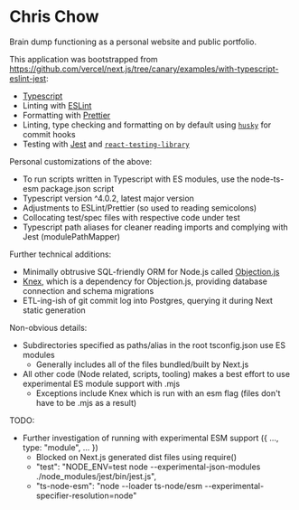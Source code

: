# Chris Chow

Brain dump functioning as a personal website and public portfolio.

This application was bootstrapped from https://github.com/vercel/next.js/tree/canary/examples/with-typescript-eslint-jest:

- [Typescript](https://www.typescriptlang.org/)
- Linting with [ESLint](https://eslint.org/)
- Formatting with [Prettier](https://prettier.io/)
- Linting, type checking and formatting on by default using [`husky`](https://github.com/typicode/husky) for commit hooks
- Testing with [Jest](https://jestjs.io/) and [`react-testing-library`](https://testing-library.com/docs/react-testing-library/intro)

Personal customizations of the above:

- To run scripts written in Typescript with ES modules, use the node-ts-esm package.json script
- Typescript version ^4.0.2, latest major version
- Adjustments to ESLint/Prettier (so used to reading semicolons)
- Collocating test/spec files with respective code under test
- Typescript path aliases for cleaner reading imports and complying with Jest (modulePathMapper)

Further technical additions:

- Minimally obtrusive SQL-friendly ORM for Node.js called [Objection.js](https://github.com/vincit/objection.js)
- [Knex](https://github.com/knex/knex), which is a dependency for Objection.js, providing database connection and schema migrations
- ETL-ing-ish of git commit log into Postgres, querying it during Next static generation

Non-obvious details:

- Subdirectories specified as paths/alias in the root tsconfig.json use ES modules
  - Generally includes all of the files bundled/built by Next.js
- All other code (Node related, scripts, tooling) makes a best effort to use experimental ES module support with .mjs
  - Exceptions include Knex which is run with an esm flag (files don't have to be .mjs as a result)

TODO:

- Further investigation of running with experimental ESM support ({ ..., type: "module", ... })
  - Blocked on Next.js generated dist files using require()
  - "test": "NODE_ENV=test node --experimental-json-modules ./node_modules/jest/bin/jest.js",
  - "ts-node-esm": "node --loader ts-node/esm --experimental-specifier-resolution=node"

